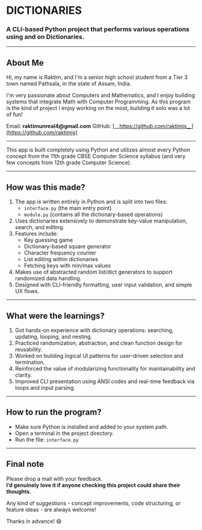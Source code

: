 # DICTIONARIES

### A CLI-based Python project that performs various operations using and on Dictionaries.

___

## About Me

Hi, my name is Raktim, and I'm a senior high school student from a Tier 3 town named Pathsala, in the state of Assam, India.

I'm very passionate about Computers and Mathematics, and I enjoy building systems that integrate Math with Computer Programming. As this program is the kind of project I enjoy working on the most, building it solo was a lot of fun!

Email: __raktimunreal4@gmail.com__ GitHub: [__https://github.com/raktimjs__](https://github.com/raktimjs)

___

This app is built completely using Python and utilizes almost every Python concept from the 11th grade CBSE Computer Science syllabus (and very few concepts from 12th grade Computer Science).

___

## How was this made?

1. The app is written entirely in Python and is split into two files:  
   - `interface.py` (the main entry point)  
   - `module.py` (contains all the dictionary-based operations)
2. Uses dictionaries extensively to demonstrate key-value manipulation, search, and editing.
3. Features include:
   - Key guessing game
   - Dictionary-based square generator
   - Character frequency counter
   - List editing within dictionaries
   - Fetching keys with min/max values
4. Makes use of abstracted random list/dict generators to support randomized data handling.
5. Designed with CLI-friendly formatting, user input validation, and simple UX flows.

___

## What were the learnings?

1. Got hands-on experience with dictionary operations: searching, updating, looping, and nesting.
2. Practiced randomization, abstraction, and clean function design for reusability.
3. Worked on building logical UI patterns for user-driven selection and termination.
4. Reinforced the value of modularizing functionality for maintainability and clarity.
5. Improved CLI presentation using ANSI codes and real-time feedback via loops and input parsing.

___

## How to run the program?

- Make sure Python is installed and added to your system path.
- Open a terminal in the project directory.
- Run the file: `interface.py`

---

## Final note

Please drop a mail with your feedback.  
**I’d genuinely love it if anyone checking this project could share their thoughts.**

Any kind of suggestions - concept improvements, code structuring, or feature ideas - are always welcome!

Thanks in advance! 😄
